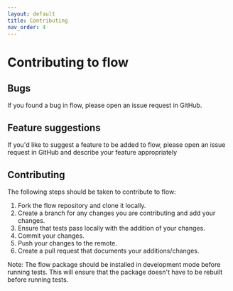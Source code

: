```yaml
---
layout: default
title: Contributing
nav_order: 4
---
```


# Contributing to flow

## Bugs

If you found a bug in flow, please open an issue request in GitHub.

## Feature suggestions

If you'd like to suggest a feature to be added to flow, please open an issue request in GitHub and describe your feature appropriately

## Contributing

The following steps should be taken to contribute to flow:

1. Fork the flow repository and clone it locally.
2. Create a branch for any changes you are contributing and add your changes.
3. Ensure that tests pass locally with the addition of your changes.
4. Commit your changes.
5. Push your changes to the remote.
6. Create a pull request that documents your additions/changes.

Note: The flow package should be installed in development mode before running tests. This will ensure that the package doesn't have to be rebuilt before running tests.
